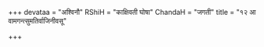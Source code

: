 +++
devataa = "अश्विनौ"
RShiH = "काक्षिवती घोषा"
ChandaH = "जगती"
title = "१२ आ वामगन्त्सुमतिर्वाजिनीवसू"

+++
